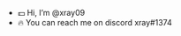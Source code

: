 - 💵 Hi, I’m @xray09
- 🔥 You can reach me on discord xray#1374
<!---
xray09/xray09 is a ✨ special ✨ repository because its `README.md` (this file) appears on your GitHub profile.
You can click the Preview link to take a look at your changes.
--->
